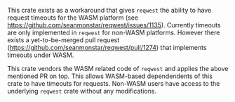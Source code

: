 This crate exists as a workaround that gives `reqwest` the ability to have request timeouts for the
WASM platform (see https://github.com/seanmonstar/reqwest/issues/1135). Currently timeouts are
only implemented in `reqwest` for non-WASM platforms. However there exists a yet-to-be-merged pull
request (https://github.com/seanmonstar/reqwest/pull/1274) that implements timeouts under WASM.

This crate vendors the WASM related code of `reqwest` and applies the above mentioned PR on top.
This allows WASM-based dependendents of this crate to have timeouts for requests. Non-WASM users
have access to the underlying `reqwest` crate without any modifications.